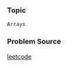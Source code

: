### Topic

    Arrays

### Problem Source

[leetcode](https://leetcode.com/problems/move-zeroes/#/description)

